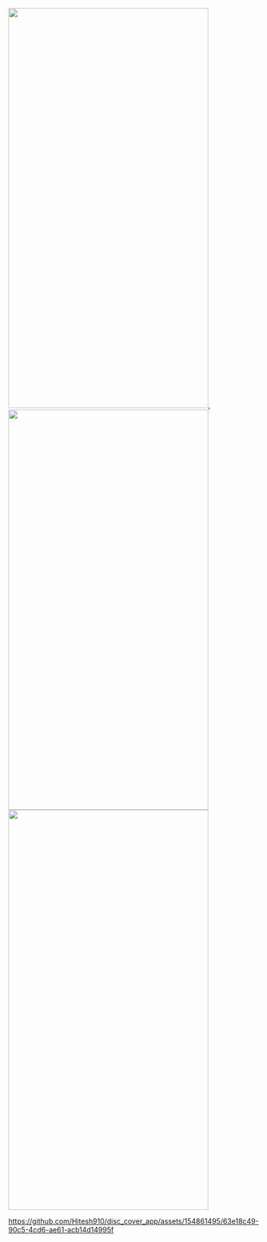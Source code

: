 <p>
  <img src = "https://github.com/Hitesh910/disc_cover_app/assets/154861495/8963fa05-9029-4b57-aaa4-988a44b08646"height="800"width="400"/>,
  <img src = "https://github.com/Hitesh910/disc_cover_app/assets/154861495/9f2ade08-8d23-4cc5-9da3-ea0676e94ba2"height="800"width="400"/>
  <img src = "https://github.com/Hitesh910/disc_cover_app/assets/154861495/cd0f2f9e-ca09-4526-a464-5b9887769194"height="800"width="400"/>
</p>


https://github.com/Hitesh910/disc_cover_app/assets/154861495/63e18c49-90c5-4cd6-ae61-acb14d14995f

